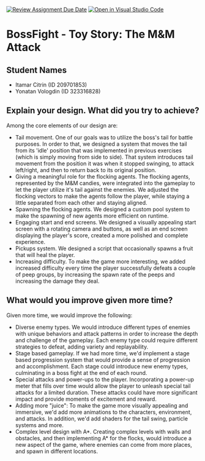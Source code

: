 [![Review Assignment Due Date](https://classroom.github.com/assets/deadline-readme-button-24ddc0f5d75046c5622901739e7c5dd533143b0c8e959d652212380cedb1ea36.svg)](https://classroom.github.com/a/kQY_5cCT)
[![Open in Visual Studio Code](https://classroom.github.com/assets/open-in-vscode-718a45dd9cf7e7f842a935f5ebbe5719a5e09af4491e668f4dbf3b35d5cca122.svg)](https://classroom.github.com/online_ide?assignment_repo_id=11269193&assignment_repo_type=AssignmentRepo)
# BossFight - Toy Story: The M&M Attack
## Student Names
* Itamar Citrin (ID 209701853)
* Yonatan Vologdin (ID 323316828)

## Explain your design. What did you try to achieve?
Among the core elements of our design are:
- Tail movement. One of our goals was to utilize the boss's tail for battle purposes. In order to that, we designed a
  system that moves the tail from its 'idle' position that was implemented in previous exercises (which is simply moving from side to side).
  That system introduces tail movement from the position it was when it stopped swinging, to attack left/right, and then to return
  back to its original position.
- Giving a meaningful role for the flocking agents. The flocking agents, represented by the M&M candies, 
were integrated into the gameplay to let the player utilize it's tail against the enemies. We adjusted the flocking
vectors to make the agents follow the player, while staying a little separated from each other and staying aligned.
- Spawning the flocking agents. We designed a custom pool system to make the spawning of new agents more efficient on runtime.
- Engaging start and end screens. We designed a visually appealing start screen with a rotating camera and buttons,
  as well as an end screen displaying the player's score, created a more polished and complete experience.
- Pickups system. We designed a script that occasionally spawns a fruit that will heal the player. 
- Increasing difficulty. To make the game more interesting, we added increased difficulty every time the player successfully
  defeats a couple of peep groups, by increasing the spawn rate of the peeps and increasing the damage they deal.

## What would you improve given more time?
Given more time, we would improve the following:
- Diverse enemy types. We would introduce different types of enemies with unique behaviors and attack patterns in order 
  to increase the depth and challenge of the gameplay. Each enemy type could require different strategies to defeat, 
  adding variety and replayability.
- Stage based gameplay. If we had more time, we'd implement a stage based progression system that would provide a 
  sense of progression and accomplishment. Each stage could introduce new enemy types, culminating in a boss fight at the end of each round.
- Special attacks and power-ups to the player. Incorporating a power-up meter that fills over time would allow the player to unleash 
  special tail attacks for a limited duration. These attacks could have more significant impact and provide moments of excitement and reward.
- Adding more "juice": To make the game more visually appealing and immersive, we'd add more animations to the characters, environment, and attacks.
  In addition, we'd add shaders for the tail swing, particle systems and more.
- Complex level design with A*. Creating complex levels with walls and obstacles, and then implementing A* for the flocks,
  would introduce a new aspect of the game, where enemies can come from more places, and spawn in different locations.